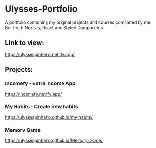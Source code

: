 # Ulysses-Portfolio
A portfolio containing my original projects and courses completed by me. Built with Next.Js, React and Styled Components

## Link to view:
https://ulyssespinheiro.netlify.app/


## Projects:
### Incomefy - Extra Income App
https://incomefy.netlify.app/

### My Habits - Create new habits
https://ulyssespinheiro.github.io/my-habits/ 

### Memory Game
https://ulyssespinheiro.github.io/Memory-Game/
